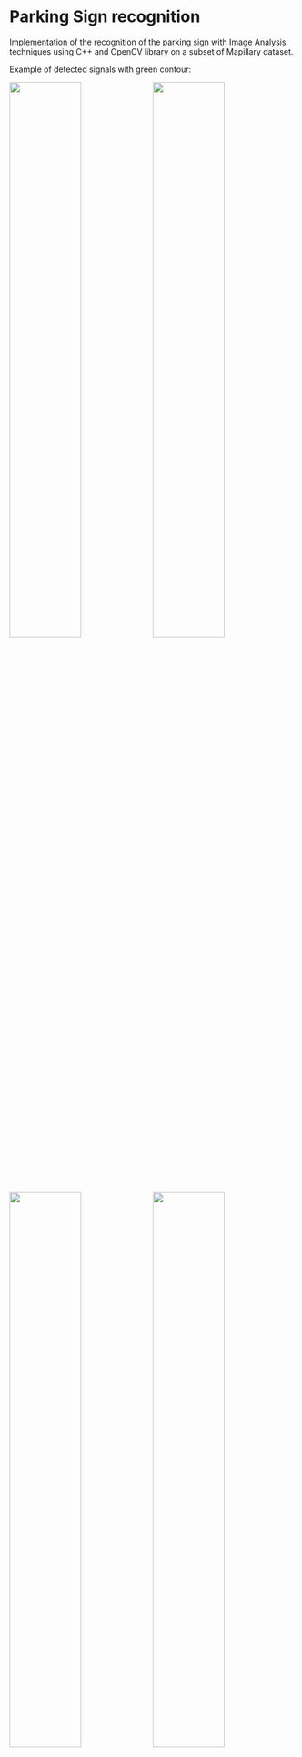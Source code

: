 # Parking Sign recognition
Implementation of the recognition of the parking sign with Image Analysis techniques using C++ and OpenCV library on a subset of Mapillary dataset.

Example of detected signals with green contour:

<img src="./output/04.png" width="50%"><img src="./output/10.png" width="50%"> <br>
<img src="./output/89.png" width="50%"><img src="./output/92.png" width="50%"> <br>

# Requirements
- OpenCV for C++:
    - [Download for macOS](https://docs.opencv.org/3.4/d0/db2/tutorial_macos_install.html)
    - [Download for Linux](https://docs.opencv.org/3.4/d7/d9f/tutorial_linux_install.html)
    - [Download for Windows](https://docs.opencv.org/3.4/d3/d52/tutorial_windows_install.html)

# Dataset
The dataset is composed of 100 images, in .jpg format, annotated using .json files. The images were renamed sequentially from 0 to 99 to better manage them.

The images contain some parking signs that are occluded from another object or partially out of frame. The following analisys take this in account by choosing if these signals have to be considered or not.

|                 | WITH occluded and out of frame | WITHOUT occluded and out of frame |
|-----------------|--------------------------------|-----------------------------------|
| Number of signs |             160                |                145                |

Five image annotations were corrected by adding missing parking signs that were not labeled. These are the images number 21, 25, 57, 86, 93. Thus, if you download the original .json files from the web, they will miss some annotations compared to the one in this repository.

# File organization
The following repository is organized to be built using CMake.

- **3rdparty**: set of functions for image processing
- **cmake**: CMake compiling files
- **myproject**: contains the source code of the project
    - **config.h**: configuration file where the needed path variables have to be initialized in order to run the analisys.
    - **functions.h** and **functions.cpp**: contain the definitions and implementations of the criterion applied during the analisys.
    - **main.cpp**: starting point of the project where the dataset is loaded and the filtering criterion are applied.
    - **performance.py**: performance evaluation code in Python.
- **output**: contains some example images of the dataset with the detected contours.
- **preprocessing-data-analisys**: contains a folder with the infos about the two preprocessing applied in this analisys: **meanshift-5** and **meanshift-5-clahe-1**. Each folder contain:.
    - **histograms.rtf** the values analized for every sign in the dataset.
    - **log.rtf** show the log infos for each image
    - **no-occluded-out-of-frame** and **occluded-out-of-frame**: the **log.rtf** of the experiment, the **label-scores.csv** file with the score of every detection used to evaluate the **precision-recall.png**
- **subset-EIID-AIA-parking-enum.zip**: .zip file of the 100 subset images and their corresponding .json annotations choosen for this project.
- **template-set-P**: set of stretched parking sign used for the Match Shape criterion.

    <img src="./template-set-P/P-45.png" width="100" height="100"><img src="./template-set-P/P-7.png" width="100" height="100"><img src="./template-set-P/P-left.png" width="100" height="100"><img src="./template-set-P/P-right.png" width="100" height="100"><img src="./template-set-P/P-stretch.png" width="100" height="100"> <br>

# How to run it
Build the project using CMake ([Download link](https://cmake.org/download/)):

1. Clone the repository and select it as the source code directory.
2. Choose the destination folder where the built project will be stored.
3. Open CMake and click Configure.
4. Select the desired generator:
   - For Unix Makefiles: Choose **Unix Makefiles** and ensure **Use default native compilers** is selected.
   - For IDEs supported by CMake (e.g., Xcode, Visual Studio, Eclipse), select the appropriate generator and ensure **Use default native compilers** is selected.
5. If OpenCV is not found automatically:
   - Add the OpenCV paths manually by clicking the ellipsis button next to the error message.
   - Alternatively, update the `CMakeLists.txt` file to specify the paths of your OpenCV installation. For example:
     ```cmake
     # Example for OpenCV
     set(OpenCV_DIR "/path/to/opencv/build")
     ```
6. Click Generate.

    ### For Xcode Users
    1. Navigate to the destination folder and open the generated Xcode project.
    2. In Xcode, select the executable target from the top menu.
    3. Click the Play button in Xcode to build and run the project.

    Note:
    - You may need to include the following lines in the `CMakeLists.txt` file to specify the compiler paths:
        ```cmake
        set(CMAKE_C_COMPILER /Applications/Xcode.app/Contents/Developer/Toolchains/XcodeDefault.xctoolchain/usr/bin/cc)
        set(CMAKE_CXX_COMPILER /Applications/Xcode.app/Contents/Developer/Toolchains/XcodeDefault.xctoolchain/usr/bin/c++)
        ```

    - If you encounter errors, such as an unrecognized compiler during the Configure step, you can run the following command to set Xcode tools correctly:
        ```bash
        sudo xcode-select -s /Applications/Xcode.app/Contents/Developer
        ```

    ### For Unix Makefiles
    1. Navigate to the build folder using a terminal.
    2. Run the `make` command to compile the project:
        ```bash
        make
        ```
    3. After compiling, launch the application with:
        ```bash
        ./aia
        ```

7. Open the project folder and fill the *config.h* with your path variables. Define your identifier and define under it the necessary variables.

    Choose the corresponding path variables:

    - *ORIGINAL_DATASET*: the path to the original dataset folder *subset-EIID-AIA-parking-enum*.
    - *PREPROCESSED_DATASET*: the path to the desired preprocessed dataset to analize, that is the meanshift-5 or the meanshift-5 plus clahe-1.
    - *OUTPUT_DATASET*: the path containing the entire dataset with the identified contours.
    - *PREPROCESSING_FOLDER*: the path to the preprocessed dataset to extract, that is the meanshift-5 or the meanshift-5 plus clahe-1.
    - *PERFORMANCE_FOLDER*: the path where to save the *label-score.csv* together with the *performance.py* to obtain the AUPR curve.
    - *TEMPLATE_FOLDER*: the path to the *template-set-P* folder.

    Define your intial identifier:

    - *PREPROCESSING*: if specified, apply the mean shift 5 preprocessing and save the new dataset into the specified folder.
    - *SKIP_OCCLUDED_AND_OOF*: if specified, signs labeled as occluded or out of frame are not considered.
    - *USE_CLAHE*: if specified, the analisys will consider to apply clahe 1.

8. Run the *main.cpp* file to perform the analisys.

## Important Notes
- Ensure the `CMakeLists.txt` file is updated with the correct paths for the OpenCV library and other dependencies.
- Do not rename or move the source or destination folders after generating the project; otherwise, the build may fail.
- Avoid using folder names with special characters or spaces, as they may cause errors in the build process.
- If you encounter issues with compiler recognition during the Configure step, ensure you are using the correct toolchain or set it explicitly in the `CMakeLists.txt`.

Note: No matter which compiling solution you use, you can build the project using any IDE project created by CMake (e.g., Visual Studio, Eclipse, Xcode).


# Performance
The best performance is achived with the mean shift 5 plus clahe 1 on the dataset without the occluded and out of frame signs. The best AUPR is 70.6% with an accuracy of 73.79%.

<img src="./preprocessing-data-analisys/meanshift-5-clahe-1/no-occluded-out-of-frame-meanshift-5-clahe-1/precision-recall.png" width="70%"> <br>
